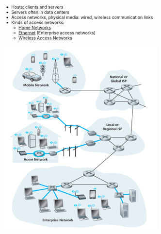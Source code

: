 - Hosts: clients and servers
- Servers often in data centers
- Access networks, physical media: wired, wireless communication links
- Kinds of access networks:
	- [Home Networks](Home%20Networks.md)
	- [Ethernet](Ethernet/Ethernet.md) (Enterprise access networks)
	- [Wireless Access Networks](Wireless/Wireless%20Access%20Networks.md)

![Network edge](img/network-edge.png)
